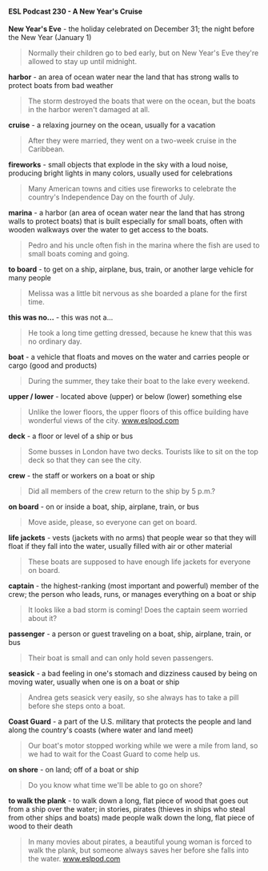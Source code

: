 #### ESL Podcast 230 - A New Year's Cruise

**New Year's Eve** - the holiday celebrated on December 31; the night before the
New Year (January 1)

> Normally their children go to bed early, but on New Year's Eve they're allowed
to stay up until midnight.

**harbor** - an area of ocean water near the land that has strong walls to protect
boats from bad weather

> The storm destroyed the boats that were on the ocean, but the boats in the
harbor weren't damaged at all.

**cruise** - a relaxing journey on the ocean, usually for a vacation

> After they were married, they went on a two-week cruise in the Caribbean.

**fireworks** - small objects that explode in the sky with a loud noise, producing
bright lights in many colors, usually used for celebrations

> Many American towns and cities use fireworks to celebrate the country's
Independence Day on the fourth of July.

**marina** - a harbor (an area of ocean water near the land that has strong walls to
protect boats) that is built especially for small boats, often with wooden walkways
over the water to get access to the boats.

> Pedro and his uncle often fish in the marina where the fish are used to small
boats coming and going.

**to board** - to get on a ship, airplane, bus, train, or another large vehicle for many
people

> Melissa was a little bit nervous as she boarded a plane for the first time.

**this was no...** - this was not a...

> He took a long time getting dressed, because he knew that this was no ordinary
day.

**boat** - a vehicle that floats and moves on the water and carries people or cargo
(good and products)

> During the summer, they take their boat to the lake every weekend.

**upper / lower** - located above (upper) or below (lower) something else

> Unlike the lower floors, the upper floors of this office building have wonderful
views of the city.
www.eslpod.com

**deck** - a floor or level of a ship or bus

> Some busses in London have two decks. Tourists like to sit on the top deck so
that they can see the city.

**crew** - the staff or workers on a boat or ship

> Did all members of the crew return to the ship by 5 p.m.?

**on board** - on or inside a boat, ship, airplane, train, or bus

> Move aside, please, so everyone can get on board.

**life jackets** - vests (jackets with no arms) that people wear so that they will float
if they fall into the water, usually filled with air or other material

> These boats are supposed to have enough life jackets for everyone on board.

**captain** - the highest-ranking (most important and powerful) member of the
crew; the person who leads, runs, or manages everything on a boat or ship

> It looks like a bad storm is coming! Does the captain seem worried about it?

**passenger** - a person or guest traveling on a boat, ship, airplane, train, or bus

> Their boat is small and can only hold seven passengers.

**seasick** - a bad feeling in one's stomach and dizziness caused by being on
moving water, usually when one is on a boat or ship

> Andrea gets seasick very easily, so she always has to take a pill before she
steps onto a boat.

**Coast Guard** - a part of the U.S. military that protects the people and land along
the country's coasts (where water and land meet)

> Our boat's motor stopped working while we were a mile from land, so we had to
wait for the Coast Guard to come help us.

**on shore** - on land; off of a boat or ship

> Do you know what time we'll be able to go on shore?

**to walk the plank** - to walk down a long, flat piece of wood that goes out from a
ship over the water; in stories, pirates (thieves in ships who steal from other ships
and boats) made people walk down the long, flat piece of wood to their death

> In many movies about pirates, a beautiful young woman is forced to walk the
plank, but someone always saves her before she falls into the water.
www.eslpod.com

